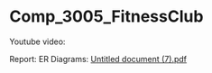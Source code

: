 # Comp_3005_FitnessClub
Youtube video: 

Report:
ER Diagrams:
[Untitled document (7).pdf](https://github.com/Raagna/Comp_3005_FitnessClub/files/14969341/Untitled.document.7.pdf)
